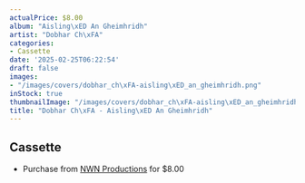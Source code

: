 ```yaml
---
actualPrice: $8.00
album: "Aisling\xED An Gheimhridh"
artist: "Dobhar Ch\xFA"
categories:
- Cassette
date: '2025-02-25T06:22:54'
draft: false
images:
- "/images/covers/dobhar_ch\xFA-aisling\xED_an_gheimhridh.png"
inStock: true
thumbnailImage: "/images/covers/dobhar_ch\xFA-aisling\xED_an_gheimhridh-thumb.png"
title: "Dobhar Ch\xFA - Aisling\xED An Gheimhridh"
---
```


## Cassette
* Purchase from [NWN Productions](http://shop.nwnprod.com/index.php?route=product/product&path=73&product_id=30083&sort=pd.name&order=ASC) for $8.00
